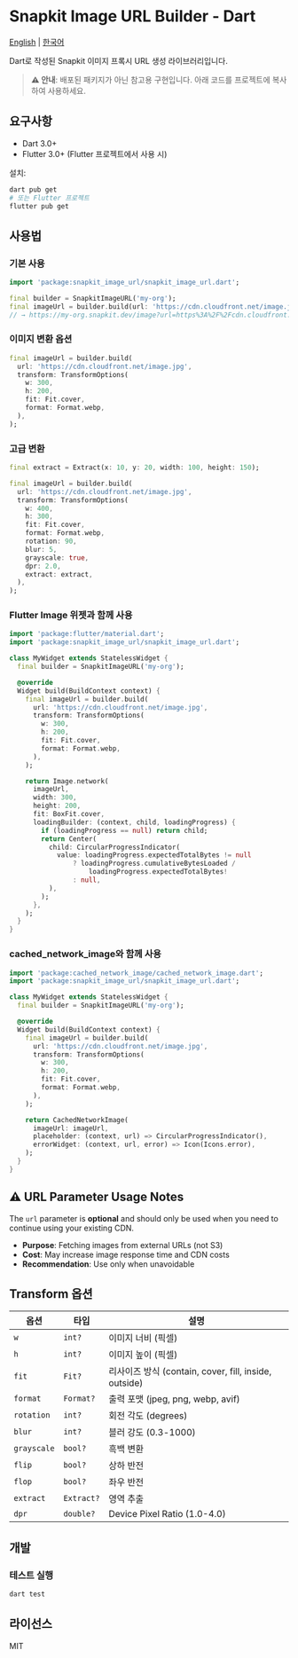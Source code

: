 # Snapkit Image URL Builder - Dart

[English](README.md) | [한국어](README.ko.md)

Dart로 작성된 Snapkit 이미지 프록시 URL 생성 라이브러리입니다.

> **⚠️ 안내**: 배포된 패키지가 아닌 참고용 구현입니다. 아래 코드를 프로젝트에 복사하여 사용하세요.

## 요구사항

- Dart 3.0+
- Flutter 3.0+ (Flutter 프로젝트에서 사용 시)

설치:

```bash
dart pub get
# 또는 Flutter 프로젝트
flutter pub get
```

## 사용법

### 기본 사용

```dart
import 'package:snapkit_image_url/snapkit_image_url.dart';

final builder = SnapkitImageURL('my-org');
final imageUrl = builder.build(url: 'https://cdn.cloudfront.net/image.jpg');
// → https://my-org.snapkit.dev/image?url=https%3A%2F%2Fcdn.cloudfront.net%2Fimage.jpg
```

### 이미지 변환 옵션

```dart
final imageUrl = builder.build(
  url: 'https://cdn.cloudfront.net/image.jpg',
  transform: TransformOptions(
    w: 300,
    h: 200,
    fit: Fit.cover,
    format: Format.webp,
  ),
);
```

### 고급 변환

```dart
final extract = Extract(x: 10, y: 20, width: 100, height: 150);

final imageUrl = builder.build(
  url: 'https://cdn.cloudfront.net/image.jpg',
  transform: TransformOptions(
    w: 400,
    h: 300,
    fit: Fit.cover,
    format: Format.webp,
    rotation: 90,
    blur: 5,
    grayscale: true,
    dpr: 2.0,
    extract: extract,
  ),
);
```

### Flutter Image 위젯과 함께 사용

```dart
import 'package:flutter/material.dart';
import 'package:snapkit_image_url/snapkit_image_url.dart';

class MyWidget extends StatelessWidget {
  final builder = SnapkitImageURL('my-org');

  @override
  Widget build(BuildContext context) {
    final imageUrl = builder.build(
      url: 'https://cdn.cloudfront.net/image.jpg',
      transform: TransformOptions(
        w: 300,
        h: 200,
        fit: Fit.cover,
        format: Format.webp,
      ),
    );

    return Image.network(
      imageUrl,
      width: 300,
      height: 200,
      fit: BoxFit.cover,
      loadingBuilder: (context, child, loadingProgress) {
        if (loadingProgress == null) return child;
        return Center(
          child: CircularProgressIndicator(
            value: loadingProgress.expectedTotalBytes != null
                ? loadingProgress.cumulativeBytesLoaded /
                    loadingProgress.expectedTotalBytes!
                : null,
          ),
        );
      },
    );
  }
}
```

### cached_network_image와 함께 사용

```dart
import 'package:cached_network_image/cached_network_image.dart';
import 'package:snapkit_image_url/snapkit_image_url.dart';

class MyWidget extends StatelessWidget {
  final builder = SnapkitImageURL('my-org');

  @override
  Widget build(BuildContext context) {
    final imageUrl = builder.build(
      url: 'https://cdn.cloudfront.net/image.jpg',
      transform: TransformOptions(
        w: 300,
        h: 200,
        fit: Fit.cover,
        format: Format.webp,
      ),
    );

    return CachedNetworkImage(
      imageUrl: imageUrl,
      placeholder: (context, url) => CircularProgressIndicator(),
      errorWidget: (context, url, error) => Icon(Icons.error),
    );
  }
}
```

## ⚠️ URL Parameter Usage Notes

The `url` parameter is **optional** and should only be used when you need to continue using your existing CDN.

- **Purpose**: Fetching images from external URLs (not S3)
- **Cost**: May increase image response time and CDN costs
- **Recommendation**: Use only when unavoidable

## Transform 옵션

| 옵션        | 타입       | 설명                                                  |
| ----------- | ---------- | ----------------------------------------------------- |
| `w`         | `int?`     | 이미지 너비 (픽셀)                                    |
| `h`         | `int?`     | 이미지 높이 (픽셀)                                    |
| `fit`       | `Fit?`     | 리사이즈 방식 (contain, cover, fill, inside, outside) |
| `format`    | `Format?`  | 출력 포맷 (jpeg, png, webp, avif)                     |
| `rotation`  | `int?`     | 회전 각도 (degrees)                                   |
| `blur`      | `int?`     | 블러 강도 (0.3-1000)                                  |
| `grayscale` | `bool?`    | 흑백 변환                                             |
| `flip`      | `bool?`    | 상하 반전                                             |
| `flop`      | `bool?`    | 좌우 반전                                             |
| `extract`   | `Extract?` | 영역 추출                                             |
| `dpr`       | `double?`  | Device Pixel Ratio (1.0-4.0)                          |

## 개발

### 테스트 실행

```bash
dart test
```

## 라이선스

MIT
